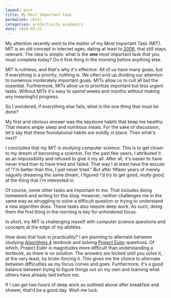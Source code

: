 ```yaml
---
layout: post
title: My Most Important Task
permalink: /mit/
categories: productivity academics
date: 2020-03-31
---
```


My attention recently went to the matter of my Most Important Task (MIT). MIT is an old concept in internet ages, dating at least to [2006](https://lifehacker.com/geek-to-live-control-your-workday-187074), that still stays relevant. The idea is simple: what is the **one** most important task that you must complete today? Do it first thing in the morning before anything else.

MIT is ruthless, and that's why it's effective. All of us have many goals, but if everything is a priority, nothing is. We often end up dividing our attention to numerous moderately important goals. MITs allow us to cull all but the essential. Furthermore, MITs allow us to prioritize important but less urgent tasks. Without MITs it's easy to spend weeks and months without making any meaningful progress.

So I wondered, if everything else fails, what is the one thing that must be done?

My first and obvious answer was the keystone habits that keep me healthy. That means ample sleep and nutritious meals. For the sake of discussion, let's say that these foundational habits are solidly in place. Then what's next?

I concluded that my MIT is studying computer science. This is to get closer to my dream of becoming a scientist. For the past few years, I attributed it as an impossibility and refused to give it my all. After all, it's easier to have never tried than to have tried and failed. That way I at least have the excuse of "I'm better than this, I just never tried." But after fifteen years of merely vaguely dreaming the same dream, I figured I'd try to get good, *really good*, at the thing that I'm interested in.

Of course, some other tasks are important to me. That includes doing homework and writing for this blog. However, neither challenges me in the same way as struggling to solve a difficult question or trying to understand a new algorithm does. These tasks also require deep work. As such, doing them the first thing in the morning is key for unhindered focus.

In short, my MIT is challenging myself with computer science questions and concepts at the edge of my abilities.

How does that look in practicality? I am planning to alternate between studying [Algorithms 4](https://algs4.cs.princeton.edu/home/) textbook and solving [Project Euler](https://projecteuler.net/) questions. Of which, Project Euler is magnitudes more difficult than understanding a textbook, as there is no solution. The answers are locked until you solve it, at the very least, by brute-forcing it. This gives me the choice to alternate between difficulties as my focus comes and goes. Furthermore, it's a good balance between trying to figure things out on my own and learning what others have already laid before me.

If I can get two hours of deep work as outlined above after breakfast and shower, that'd be a good day. Wish me luck.
